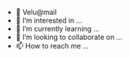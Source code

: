 - 👋 Velu@mail
- 👀 I’m interested in ...
- 🌱 I’m currently learning ...
- 💞️ I’m looking to collaborate on ...
- 📫 How to reach me ...

<!---
velukuppam/velukuppam is a ✨ special ✨ repository because its `README.md` (this file) appears on your GitHub profile.
You can click the Preview link to take a look at your changes.
--->
